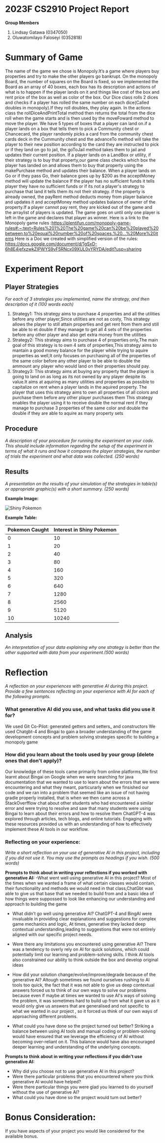 # 2023F CS2910 Project Report
**Group Members**
1. Lindsay Gatawa (0347050)
2. Oluwatomilayo Faloseyi (0352818)

# Summary of Game
The name of the game we chose is Monopoly.It’s a game where players buy properties  and try to make the other players go bankrupt. 
On the monopoly Board, the number of squares on the Board is fixed, so we implemented the Board as an array of 40 boxes, each box has its description and actions of what is to happen if the player lands on it and things like cost of the box and rent price of the box as well as color of the box. 
Our Dice class rolls 2 dices and checks if a player has rolled the same number on each dice(Called doubles in monopoly).If they roll doubles, they play again.
In the actions class the rollDiceAndPrintTotal method then returns the total from the dice roll when the game starts and is then used by the moveFoward method to move the player.
We have 5 types of boxes that a player can land on.if a player lands on a box that tells them to pick a  Community chest or Chancecard, the player randomly picks a card from the community chest cards deck in the Cummunity chest and the advanceTo method will take the player to their new position according to the card they are instructed to pick or if they land on go to jail, the goToJail method takes them to jail and updates their current position. 
If a player lands on a LandBox or utility, if their strategy is to buy that property,our game class checks which box the player has landed on and allows them to buy that property using the makePurchase method and updates their balance.
When a player lands on Go or if they pass Go, their balance goes up by $200 as the acceptMoney method will update the balance
If the player has no sufficient funds it tells player they have no sufficient funds or if its not a player's strategy to purchase that land it tells them its not their strategy. 
if the property is already owned, the payRent method deducts money from player balance and updates it and acceptMoney method updates balance of owner of the property.If a player cannot pay rent, they are kicked out of the game and the arraylist of players is updated.
The game goes on until only one player is left in the game and declares that player as winner.
Here is a link to the Monopoly game rules :https://plentifun.com/monopoly-game-rules#:~:text=Rules%201%20The%20game%20can%20be%20played%20between,to%20equal%20number%20of%20spaces.%20...%20More%20items
Here is a Doc we created with simplified version of the rules: https://docs.google.com/document/d/1gSxD-6h8E4jefxzwkZIPWYS9vF5RNcx09XUL0vYRYDA/edit?usp=sharing



# Experiment Report
## Player Strategies
_For each of 3 strategies you implemented, name the strategy, and then description of it (100 words each)_
1. Strategy1: This strategy aims to purchase 4 properties and all the utilities before any other player,Since utilities are not as costy,
              This strategy allows the player to still attain properties and get rent from them and still be able to et double if they manage to get all 4 sets of the properties before any other player
              and also get extra money from the utilities 
2. Strategy2: This strategy aims to purchase 4 of properties only,The main goal of this strategy is to own 4 sets of properties,This strategy aims to mantain a good money balance for the player 
              while trying to aquire properties as well,It only focuses on purchasing all of the properties of the same color before any other player to be able to double the ammount 
              any player who would land on their properties should pay.
3. Strategy3: This strategy aims at buying any property that the player is going to land on as long as its not owned by any player 
               despite its value.It aims at aquiring as many utilities and properties as possible to capitalize on rent when a player lands in the aquired property.
               The player that uses this strategy aims to own all properties of all colors and purchase them before any other player purchases them 
               This strategy enables the player using it to receive double the normal rent if they manage to purchase 3 properties of the same color and double the double if they are able to aquire as many property sets

## Procedure
_A description of your procedure for running the experiment on your code. This should include information 
regarding the setup of the experiment in terms of what it runs and how it compares the player strategies, 
the number of trials the experiment and what data was collected. (250 words)_

## Results
_A presentation on the results of your simulation of the strategies in table(s) or appropriate graphic(s) 
with a short summary. (250 words)_

**Example Image:**

![Shiny Pokemon](img.png)

**Example Table:**

| Pokemon Caught | Interest in Shiny Pokemon |
| -------------- | --------------------------- |
| 0              | 10                          |
| 1              | 20                          |
| 2              | 40                          |
| 3              | 80                          |
| 4              | 160                         |
| 5              | 320                         |
| 6              | 640                         |
| 7              | 1280                        |
| 8              | 2560                        |
| 9              | 5120                        |
| 10             | 10240                       |

## Analysis
_An interpretation of your data explaining why one strategy is better than the other supported with 
data from your experiment.(500 words)_

# Reflection
_A reflection on your experiences with generative AI during this project. Provide a few sentences reflecting
on your experience with AI for each of the following prompts._ 

### What generative AI did you use, and what tasks did you use it for?
We used Git Co-Pilot: generated getters and setters_ and constructors
We used Chatgbt-4 and Bingai to gain a broader understanding of the game development concepts and problem solving strategies specific to building a monopoly game 

### How did you learn about the tools used by your group (delete ones that don't apply)?
Our knowledge of these tools came primarily from online platforms,We first learnt about Bingai on Google when we were searching for java documentation that we wanted to use to learn about the errors that
we were encountering and what they meant, particurarly when we finsished our code and we ran into a problem that seemed
like an issue of not having gradle properly installed, that is when we then came across a StackOverfflow chat about other students who had encountered a similar error and were trying to resolve and saw that many students were using Bingai to learn about their errors and how to resolve them
ChatGPT-4 was explored through articles, tech blogs, and online tutorials. Engaging with these resources provided us with an understanding of how to effectively implement these AI tools in our workflow.

### Reflecting on your experience:
_Write a short reflection on your use of generative AI in this project, including if you did not use it. 
You may use the prompts as headings if you wish. (500 words)_

**Prompts to think about in writing your reflections if you worked with generative AI:**
-What went well using generative AI in this project?
Most of the times when we wanted a frame of what certain classes would contain, their functionality and methods we would need in that class,ChatGbt was able to give us that
base that we needed to build from and a basic idea of how things were suppossed to look like enhancing our understanding and approach to building the game

- What didn’t go well using generative AI?
ChatGPT-4 and BingAI were invaluable in providing clear explanations and suggestions for complex game mechanics and logic,
At times, generative they lacked deep contextual understanding,leading to suggestions that were not entirely aligned with our specific project needs.

- Were there any limitations you encountered using generative AI?
There was a tendency to overly rely on AI for quick solutions, which could potentially limit our learning and problem-solving skills.
I think AI tools also constrained our ability to think outside the box and develop original ideas

- How did your solution change/evolve/improve/degrade because of the generative AI?
Altough sometimes we found ourselves rushing to AI tools too quick, the fact that it was not able to give us 
deep contextual answers forced us to think of our own ways to solve our problems because even if maybe at times we wanted 
to use AI's ways of solving the problem, it was sometimes hard to build up from what it gave us as it would only give us answers that are generalised
and not specific to what we wanted in our project , so it forced us think of our own ways of approaching different problems.
- What could you have done so the project turned out better?
Striking a balance between using AI tools and manual coding or problem-solving would have ensured that we leverage the efficiency of AI without becoming over-reliant on it. 
This balance would have also encouraged deeper learning and understanding of the underlying concepts.



**Prompts to think about in writing your reflections if you didn't use generative AI:**
- Why did you choose not to use generative AI in this project?
- Were there particular problems that you encountered where you think generative AI would have helped?
- Were there particular things you were glad you learned to do yourself without the use of generative AI?
- What could you have done so the project would turn out better?

# Bonus Consideration:
If you have aspects of your project you would like considered for the available bonus.